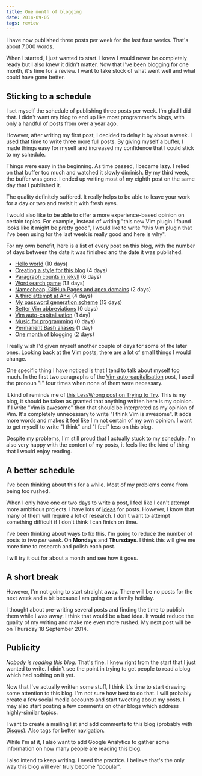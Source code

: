 ```yaml
---
title: One month of blogging
date: 2014-09-05
tags: review
---
```


I have now published three posts per week for the last four weeks. That's about 7,000 words. 

When I started, I just wanted to start. I knew I would never be completely ready but I also knew it didn't matter. Now that I've been blogging for one month, it's time for a review. I want to take stock of what went well and what could have gone better. 


## Sticking to a schedule

I set myself the schedule of publishing three posts per week. I'm glad I did that. I didn't want my blog to end up like most programmer's blogs, with only a handful of posts from over a year ago. 

However, after writing my first post, I decided to delay it by about a week. I used that time to write three more full posts. By giving myself a buffer, I made things easy for myself and increased my confidence that I could stick to my schedule. 

Things were easy in the beginning. As time passed, I became lazy. I relied on that buffer too much and watched it slowly diminish. By my third week, the buffer was gone. I ended up writing most of my eighth post on the same day that I published it.

The quality definitely suffered. It really helps to be able to leave your work for a day or two and revisit it with fresh eyes. 

I would also like to be able to offer a more experience-based opinion on certain topics. For example, instead of writing "this new Vim plugin I found looks like it might be pretty good", I would like to write "this Vim plugin that I've been using for the last week is really good and here is why".

For my own benefit, here is a list of every post on this blog, with the number of days between the date it was finished and the date it was published. 

- [Hello world](/hello-world/) (10 days)
- [Creating a style for this blog](/creating-a-style-for-this-blog/) (4 days)
- [Paragraph counts in jekyll](/paragraph-counts-in-jekyll/) (6 days)
- [Wordsearch game](/wordsearch-game/) (13 days)
- [Namecheap, GitHub Pages and apex domains](/namecheap-github-pages-and-apex-domains/) (2 days)
- [A third attempt at Anki](/a-third-attempt-at-anki/) (4 days)
- [My password generation scheme](/my-password-generation-scheme/) (13 days)
- [Better Vim abbreviations](/better-vim-abbreviations/) (0 days)
- [Vim auto-capitalisation](/vim-auto-capitalisation/) (1 day)
- [Music for programming](/music-for-programming/) (0 days)
- [Permanent Bash aliases](/permanent-bash-aliases/) (1 day)
- [One month of blogging](/one-month-of-blogging/) (2 days)

I really wish I'd given myself another couple of days for some of the later ones. Looking back at the Vim posts, there are a lot of small things I would change. 

One specific thing I have noticed is that I tend to talk about myself too much. In the first two paragraphs of the [Vim auto-capitalisation](/vim-auto-capitalisation/) post, I used the pronoun "I" four times when none of them were necessary. 

It kind of reminds me of [this LessWrong post on Trying to Try](http://lesswrong.com/lw/uh/trying_to_try/). This is my blog, it should be taken as granted that anything written here is my opinion. If I write "Vim is awesome" then that should be interpreted as my opinion of Vim. It's completely unnecessary to write "I think Vim is awesome". It adds more words and makes it feel like I'm not certain of my own opinion. I want to get myself to write "I think" and "I feel" less on this blog. 

Despite my problems, I'm still proud that I actually stuck to my schedule. I'm also very happy with the content of my posts, it feels like the kind of thing that I would enjoy reading. 

## A better schedule

I've been thinking about this for a while. Most of my problems come from being too rushed. 

When I only have one or two days to write a post, I feel like I can't attempt more ambitious projects. I have lots of [ideas](https://github.com/davidxmoody/davidxmoody.github.io/blob/master/_ideas.md) for posts. However, I know that many of them will require a lot of research. I don't want to attempt something difficult if I don't think I can finish on time. 

I've been thinking about ways to fix this. I'm going to reduce the number of posts to *two per week*. On **Mondays** and **Thursdays**. I think this will give me more time to research and polish each post. 

I will try it out for about a month and see how it goes. 

## A short break

However, I'm not going to start straight away. There will be no posts for the next week and a bit because I am going on a family holiday. 

I thought about pre-writing several posts and finding the time to publish them while I was away. I think that would be a bad idea. It would reduce the quality of my writing and make me even more rushed. My next post will be on Thursday 18 September 2014. 

## Publicity

*Nobody is reading this blog.* That's fine. I knew right from the start that I just wanted to write. I didn't see the point in trying to get people to read a blog which had nothing on it yet. 

Now that I've actually written some stuff, I think it's time to start drawing some attention to this blog. I'm not sure how best to do that. I will probably create a few social media accounts and start tweeting about my posts. I may also start posting a few comments on other blogs which address highly-similar topics. 

I want to create a mailing list and add comments to this blog (probably with [Disqus](https://disqus.com/)). Also tags for better navigation. 

While I'm at it, I also want to add Google Analytics to gather some information on how many people are reading this blog. 

I also intend to keep writing. I need the practice. I believe that's the only way this blog will ever truly become "popular". 
